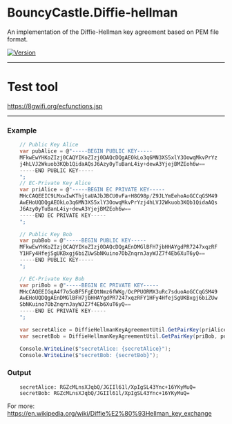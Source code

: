BouncyCastle.Diffie-hellman
==========

An implementation of the Diffie-Hellman key agreement based on PEM file format.

[![Version](https://badge.fury.io/nu/NLog.Telegram.Format.svg)](https://github.com/Sopheakmorm/BouncyCastle.Diffie-hellman)

------------

Test tool
=====
https://8gwifi.org/ecfunctions.jsp

---------
### Example
```csharp
    // Public Key Alice
    var pubAlice = @"-----BEGIN PUBLIC KEY-----
    MFkwEwYHKoZIzj0CAQYIKoZIzj0DAQcDQgAEOkLo3q6MN3XS5xlY3OowqMkvPrYz
    j4hLVJ2Wkuob3KQb1QidaAQsJ6Azy0yTuBanL4iy+dewA3YjejBMZEoh6w==
    -----END PUBLIC KEY-----
    ";
    // EC-Private Key Alice
    var priAlice = @"-----BEGIN EC PRIVATE KEY-----
    MHcCAQEEIC9LMxwIwKThjtaUAJbJBCU0vFa+H8G98p/Z9JLYmEehoAoGCCqGSM49
    AwEHoUQDQgAEOkLo3q6MN3XS5xlY3OowqMkvPrYzj4hLVJ2Wkuob3KQb1QidaAQs
    J6Azy0yTuBanL4iy+dewA3YjejBMZEoh6w==
    -----END EC PRIVATE KEY-----
    ";

    // Public Key Bob
    var pubBob = @"-----BEGIN PUBLIC KEY-----
    MFkwEwYHKoZIzj0CAQYIKoZIzj0DAQcDQgAEnDMGlBFH7jbHHAYgdPR7247xqzRF
    Y1HFy4HfejSgUKBxgj6biZUwSbNKuino7ObZnqrnJayWJZ7f4Eb6XuT6yQ==
    -----END PUBLIC KEY-----
    ";

    // EC-Private Key Bob
    var priBob = @"-----BEGIN EC PRIVATE KEY-----
    MHcCAQEEIGqA4f7o5oBF5FgEQtNmz6fWKg/OcPPUORMX3uRc7sduoAoGCCqGSM49
    AwEHoUQDQgAEnDMGlBFH7jbHHAYgdPR7247xqzRFY1HFy4HfejSgUKBxgj6biZUw
    SbNKuino7ObZnqrnJayWJZ7f4Eb6XuT6yQ==
    -----END EC PRIVATE KEY-----
    ";

    var secretAlice = DiffieHellmanKeyAgreementUtil.GetPairKey(priAlice, pubBob);
    var secretBob = DiffieHellmanKeyAgreementUtil.GetPairKey(priBob, pubAlice);

    Console.WriteLine($"secretAlice: {secretAlice}");
    Console.WriteLine($"secretBob: {secretBob}");
```
### Output
```
    secretAlice: RGZcMLnsXJqbQ/JGIIl61l/XpIgSL43Ync+16YKyMuQ=
    secretBob: RGZcMLnsXJqbQ/JGIIl61l/XpIgSL43Ync+16YKyMuQ=
```


For more: https://en.wikipedia.org/wiki/Diffie%E2%80%93Hellman_key_exchange
